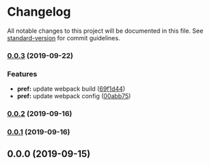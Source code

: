 # Changelog

All notable changes to this project will be documented in this file. See [standard-version](https://github.com/conventional-changelog/standard-version) for commit guidelines.

### [0.0.3](https://github.com/ZeroT2S/lazy-loader/compare/v0.0.2...v0.0.3) (2019-09-22)


### Features

* **pref:** update webpack build ([69f1d44](https://github.com/ZeroT2S/lazy-loader/commit/69f1d44))
* **pref:** update webpack config ([00abb75](https://github.com/ZeroT2S/lazy-loader/commit/00abb75))

### [0.0.2](https://github.com/ZeroT2S/lazy-loader/compare/v0.0.1...v0.0.2) (2019-09-16)

### [0.0.1](https://github.com/ZeroT2S/lazy-loader/compare/v0.0.0...v0.0.1) (2019-09-16)

## 0.0.0 (2019-09-15)

